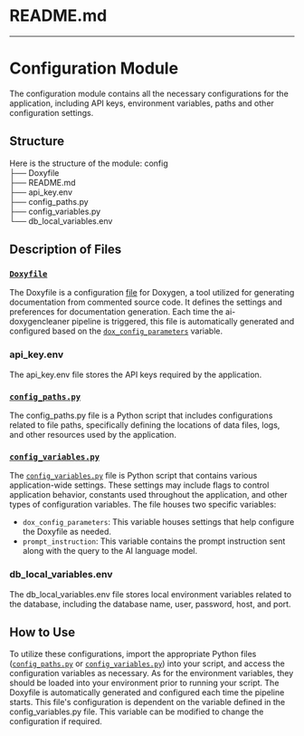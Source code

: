 # README.md

---

# Configuration Module
The configuration module contains all the necessary configurations for the 
application, including API keys, environment variables, paths and other configuration settings.


## Structure
Here is the structure of the module:
config\
├── Doxyfile\
├── README.md\
├── api_key.env\
├── config_paths.py\
├── config_variables.py\
└── db_local_variables.env

## Description of Files
### [`Doxyfile`](./Doxyfile)
The Doxyfile is a configuration [file](./Doxyfile) for Doxygen, a tool utilized for generating documentation 
from commented source code. It defines the settings and preferences for documentation 
generation. Each time the ai-doxygencleaner pipeline is triggered, this file is automatically 
generated and configured based on the [`dox_config_parameters`](./config_variables.py) variable.


### api_key.env
The api_key.env file stores the API keys required by the application.



### [`config_paths.py`](./config_paths.py)
The config_paths.py file is a Python script that includes configurations related to file paths, 
specifically defining the locations of data files, logs, and other resources used by the application.

### [`config_variables.py`](./config_variables.py)
The [`config_variables.py`](./config_variables.py) file is Python script that contains 
various application-wide settings. These settings may include flags to control application behavior, 
constants used throughout the application, and other types of configuration variables. 
The file houses two specific variables:
- `dox_config_parameters`: This variable houses settings that help configure the Doxyfile as needed.
- `prompt_instruction`: This variable contains the prompt instruction sent along with the query to the AI language model. 

### db_local_variables.env
The db_local_variables.env file stores local environment variables related to the database, 
including the database name, user, password, host, and port.

## How to Use
To utilize these configurations, import the appropriate Python files 
([`config_paths.py`](./config_paths.py) or [`config_variables.py`](./config_variables.py)) into your script, 
and access the configuration variables as necessary. 
As for the environment variables, they should be loaded 
into your environment prior to running your script. The Doxyfile is automatically generated and 
configured each time the pipeline starts. 
This file's configuration is dependent on the variable defined in the config_variables.py file. 
This variable can be modified to change the configuration if required.
